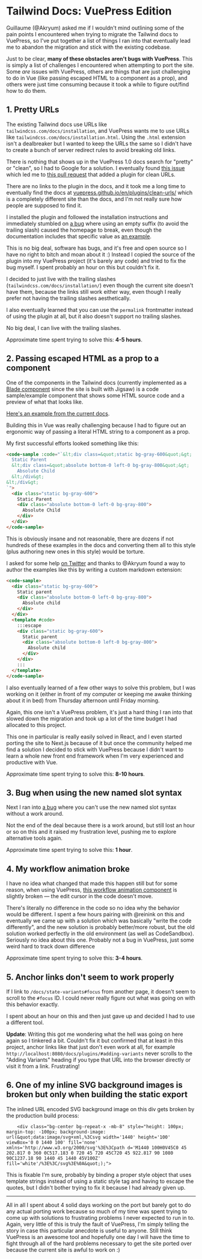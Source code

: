 # Tailwind Docs: VuePress Edition

Guillaume (@Akryum) asked me if I wouldn't mind outlining some of the pain points I encountered when trying to migrate the Tailwind docs to VuePress, so I've put together a list of things I ran into that eventually lead me to abandon the migration and stick with the existing codebase.

Just to be clear, **many of these obstacles aren't bugs with VuePress**. This is simply a list of challenges I encountered when attempting to port the site. Some _are_ issues with VuePress, others are things that are just challenging to do in Vue (like passing escaped HTML to a component as a prop), and others were just time consuming because it took a while to figure out/find how to do them.

## 1. Pretty URLs

The existing Tailwind docs use URLs like `tailwindcss.com/docs/installation`, and VuePress wants me to use URLs like `tailwindcss.com/docs/installation.html`. Using the `.html` extension isn't a dealbreaker but I wanted to keep the URLs the same so I didn't have to create a bunch of server redirect rules to avoid breaking old links.

There is nothing that shows up in the VuePress 1.0 docs search for "pretty" or "clean", so I had to Google for a solution. I eventually found [this issue](https://github.com/vuejs/vuepress/issues/608) which led me to [this pull request](https://github.com/vuejs/vuepress/pull/1339) that added a plugin for clean URLs.

There are no links to the plugin in the docs, and it took me a long time to eventually find the docs at [vuepress.github.io/en/plugins/clean-urls/](https://vuepress.github.io/en/plugins/clean-urls/) which is a completely different site than the docs, and I'm not really sure how people are supposed to find it.

I installed the plugin and followed the installation instructions and immediately stumbled on [a bug](https://github.com/vuepress/vuepress-plugin-clean-urls/issues/1) where using an empty suffix (to avoid the trailing slash) caused the homepage to break, even though the documentation includes that specific value as [an example](https://github.com/vuepress/vuepress-plugin-clean-urls#indexsuffix).

This is no big deal, software has bugs, and it's free and open source so I have no right to bitch and moan about it :) Instead I copied the source of the plugin into my VuePress project (it's barely any code) and tried to fix the bug myself. I spent probably an hour on this but couldn't fix it.

I decided to just live with the trailing slashes (`tailwindcss.com/docs/installation/`) even though the current site doesn't have them, because the links still work either way, even though I really prefer not having the trailing slashes aesthetically.

I also eventually learned that you can use the `permalink` frontmatter instead of using the plugin at all, but it also doesn't support no trailing slashes.

No big deal, I can live with the trailing slashes.

Approximate time spent trying to solve this: **4-5 hours**.

## 2. Passing escaped HTML as a prop to a component

One of the components in the Tailwind docs (currently implemented as a [Blade component](https://laravel.com/docs/5.8/blade#components-and-slots) since the site is built with Jigsaw) is a code sample/example component that shows some HTML source code and a preview of what that looks like.

[Here's an example from the current docs](https://next.tailwindcss.com/docs/examples/alerts/#traditional).

Building this in Vue was really challenging because I had to figure out an ergonomic way of passing a literal HTML string to a component as a prop.

My first successful efforts looked something like this:

```html
<code-sample :code="`&lt;div class=&quot;static bg-gray-600&quot;&gt;
  Static Parent
  &lt;div class=&quot;absolute bottom-0 left-0 bg-gray-800&quot;&gt;
    Absolute Child
  &lt;/div&gt;
&lt;/div&gt;  
`">
  <div class="static bg-gray-600">
    Static Parent
    <div class="absolute bottom-0 left-0 bg-gray-800">
      Absolute Child
    </div>
  </div>
</code-sample>
```

This is obviously insane and not reasonable, there are dozens if not hundreds of these examples in the docs and converting them all to this style (plus authoring new ones in this style) would be torture.

I asked for some help [on Twitter](https://twitter.com/adamwathan/status/1124096090687643653) and thanks to @Akryum found a way to author the examples like this by writing a custom markdown extension:

```html
<code-sample>
  <div class="static bg-gray-600">
    Static parent
    <div class="absolute bottom-0 left-0 bg-gray-800">
      Absolute child
    </div>
  </div>
  <template #code>
    :::escape    
    <div class="static bg-gray-600">
      Static parent
      <div class="absolute bottom-0 left-0 bg-gray-800">
        Absolute child
      </div>
    </div>
    :::
  </template>
</code-sample>
```

I also eventually learned of a few other ways to solve this problem, but I was working on it (either in front of my computer or keeping me awake thinking about it in bed) from Thursday afternoon until Friday morning.

Again, this one isn't a VuePress problem, it's just a hard thing I ran into that slowed down the migration and took up a lot of the time budget I had allocated to this project.

This one in particular is really easily solved in React, and I even started porting the site to Next.js because of it but once the community helped me find a solution I decided to stick with VuePress because I didn't want to learn a whole new front end framework when I'm very experienced and productive with Vue.

Approximate time spent trying to solve this: **8-10 hours**.

## 3. Bug when using the new named slot syntax

Next I ran into [a bug](https://github.com/vuejs/vuepress/issues/1578) where you can't use the new named slot syntax without a work around.

Not the end of the deal because there is a work around, but still lost an hour or so on this and it raised my frustration level, pushing me to explore alternative tools again.

Approximate time spent trying to solve this: **1 hour**.

## 4. My workflow animation broke

I have no idea what changed that made this happen still but for some reason, when using VuePress, [this workflow animation component](https://codesandbox.io/s/nw10kz7m3j) is slightly broken — the edit cursor in the code doesn't move.

There's literally no difference in the code so no idea why the behavior would be different. I spent a few hours pairing with @reinink on this and eventually we came up with a solution which was basically "write the code differently", and the new solution is probably better/more robust, but the old solution worked perfectly in the old environment (as well as CodeSandbox). Seriously no idea about this one. Probably not a bug in VuePress, just some weird hard to track down difference

Approximate time spent trying to solve this: **3-4 hours**.

## 5. Anchor links don't seem to work properly

If I link to `/docs/state-variants#focus` from another page, it doesn't seem to scroll to the `#focus` ID. I could never really figure out what was going on with this behavior exactly.

I spent about an hour on this and then just gave up and decided I had to use a different tool.

**Update**: Writing this got me wondering what the hell was going on here again so I tinkered a bit. Couldn't fix it but confirmed that at least in this project, anchor links like that just don't even work at all, for example `http://localhost:8080/docs/plugins/#adding-variants` never scrolls to the "Adding Variants" heading if you type that URL into the browser directly or visit it from a link. Frustrating!

## 6. One of my inline SVG background images is broken but only when building the static export

The inlined URL encoded SVG background image on this div gets broken by the production build process:

```
    <div class="bg-center bg-repeat-x -mb-8" style="height: 100px; margin-top: -100px; background-image: url(&quot;data:image/svg+xml,%3Csvg width='1440' height='100' viewBox='0 0 1440 100' fill='none' xmlns='http://www.w3.org/2000/svg'%3E%3Cpath d='M1440 100H0V45C0 45 202.817 0 360 0C517.183 0 720 45 720 45C720 45 922.817 90 1080 90C1237.18 90 1440 45 1440 45V100Z' fill='white'/%3E%3C/svg%3E%0A&quot;);">
```

This is fixable I'm sure, probably by binding a proper style object that uses template strings instead of using a static style tag and having to escape the quotes, but I didn't bother trying to fix it because I had already given up.

---

All in all I spent about 4 solid days working on the port but barely got to do any actual porting work because so much of my time was spent trying to come up with solutions to frustrating problems I never expected to run in to. Again, very little of this is truly the fault of VuePress, I'm simply telling the story in case this particular anecdote is useful to anyone. Still think VuePress is an awesome tool and hopefully one day I will have the time to fight through all of the hard problems necessary to get the site ported over because the current site is awful to work on :)

